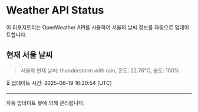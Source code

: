 
# Weather API Status

이 리포지토리는 OpenWeather API를 사용하여 서울의 날씨 정보를 자동으로 업데이트합니다.

## 현재 서울 날씨
> 서울의 현재 날씨: thunderstorm with rain, 온도: 22.76°C, 습도: 100%

⏳ 업데이트 시간: 2025-06-19 16:20:54 (UTC)

---
자동 업데이트 봇에 의해 관리됩니다.
